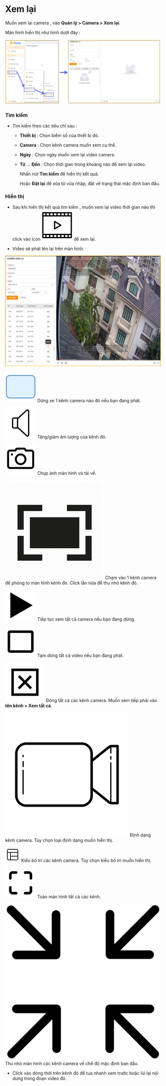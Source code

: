 # Xem lại

Muốn xem lại camera , vào **Quản lý > Camera > Xem lại**. 

Màn hình hiển thị như hình dưới đây :

<span style="display:block;text-align:left">![Manage device ](/docs/assets/images/web-interface/livestream/playback.png)

### Tìm kiếm

* Tìm kiếm theo các tiêu chí sau : 
  - **Thiết bị** : Chọn biểm số của thiết bị đó.
  - **Camera** : Chọn kênh camera muốn xem cụ thể.
  - **Ngày** : Chọn ngày muốn xem lại video camera.
  - **Từ** ... **Đến** : Chọn thời gian trong khoảng nào để xem lại video.

    Nhấn nút **Tìm kiếm** để hiển thị kết quả.
    
    Hoặc **Đặt lại** để xóa từ vừa nhập, đặt về trạng thái mặc định ban đầu.

### Hiển thị

* Sau khi hiển thị kết quả tìm kiếm , muốn xem lại video thời gian nào thì <br> click vào icon <span class="icon-left svg-filter-info">![Ok](/docs/assets/images/web-interface/icon/SVG/icons8-video.svg) để xem lại.

* Video sẽ  phát lên lại trên màn hình.

<span style="display:block;text-align:left">![Manage device ](/docs/assets/images/web-interface/livestream/search-playback.jpg)

<span class="icon-left ">![Ok](/docs/assets/images/web-interface/icon/SVG/icons8-square.svg) Dừng xe 1 kênh camera nào đó nếu bạn đang phát.

<span class="icon-left svg-filter-info">![Ok](/docs/assets/images/web-interface/icon/SVG/icons8-sound-speaker.svg) Tăng/giảm âm lượng của kênh đó.

<span class="icon-left svg-filter-info">![Ok](/docs/assets/images/web-interface/icon/SVG/icons8-camera.svg) Chụp ảnh màn hình và tải về.

<span class="icon-left svg-filter-info">![Ok](/docs/assets/images/web-interface/icon/SVG/full-screen-icon-11.png) Chạm vào 1 kênh camera để phóng to màn hình kênh đó. Click lần nữa để thu nhỏ kênh đó.

<span class="icon-left svg-filter-info">![Ok](/docs/assets/images/web-interface/icon/SVG/icons8-play.svg) Tiếp tục xem tất cả camera nếu bạn đang dừng.

<span class="icon-left svg-filter-info">![Ok](/docs/assets/images/web-interface/icon/SVG/icons8-full-image.svg) Tạm dừng tất cả video nếu bạn đang phát.

<span class="icon-left svg-filter-info">![Ok](/docs/assets/images/web-interface/icon/SVG/icons8-close-window.svg) Đóng tất cả các kênh camera. Muốn xem tiếp phải vào **tên kênh > Xem tất cả**.

<span class="icon-left svg-filter-info">![Ok](/docs/assets/images/web-interface/icon/SVG/icons8-video-call.svg) Định dạng kênh camera. Tùy chọn loại định dạng muốn hiển thị.

<span class="icon-left svg-filter-info">![Ok](/docs/assets/images/web-interface/icon/SVG/layout.svg) Kiểu bố trí các kênh camera. Tùy chọn kiểu bố trí muốn hiển thị.

<span class="icon-left svg-filter-info">![Ok](/docs/assets/images/web-interface/icon/SVG/icons8-full-screen.svg) Toàn màn hình tất cả các kênh.

<span class="icon-left svg-filter-info">![Ok](/docs/assets/images/web-interface/icon/SVG/full-screen-exit.svg) Thu nhỏ màn hình các kênh camera về chế độ mặc định ban đầu.

* Click vào dòng thời trên kênh đó để tua nhanh xem trước hoặc lùi lại nội dung trong đoạn video đó.